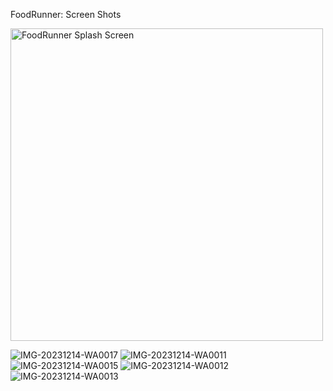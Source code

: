 FoodRunner: Screen Shots 


<img src="![WhatsApp Image 2023-12-14 at 09 29 26_0b654a57](https://github.com/Ronak083/FoodRunner/assets/84411925/c5357c6e-b915-46ba-9e7e-45a04c20fb71)." alt="FoodRunner Splash Screen" width="500"/>

![IMG-20231214-WA0017](https://github.com/Ronak083/FoodRunner/assets/84411925/72199a2a-324d-4325-b141-1c3cc931520e)
![IMG-20231214-WA0011](https://github.com/Ronak083/FoodRunner/assets/84411925/f1a82759-f6ea-4dfd-b411-53c24ab5c963)
![IMG-20231214-WA0015](https://github.com/Ronak083/FoodRunner/assets/84411925/9e213d59-8773-4860-86c2-fdd5b11b3fb1)
![IMG-20231214-WA0012](https://github.com/Ronak083/FoodRunner/assets/84411925/11ccc943-1f0c-4325-89a3-a2b4ce94f529)
![IMG-20231214-WA0013](https://github.com/Ronak083/FoodRunner/assets/84411925/be309783-1ce7-4024-b225-e9175c5d8973)
